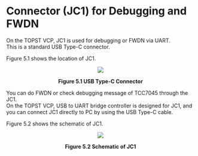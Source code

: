 <h1>
  Connector (JC1) for Debugging and FWDN
</h1>  


On the TOPST VCP, JC1 is used for debugging or FWDN via UART.  
This is a standard USB Type-C connector.  

Figure 5.1 shows the location of JC1.  
<p align="center"><img src="https://github.com/Topst-Dev/Documentation/assets/161264431/a479c0b5-dee2-4303-a033-e8f12ab103e0"></p>  
<p align="center"><strong>Figure 5.1 USB Type-C Connector</strong></p>  

You can do FWDN or check debugging message of TCC7045 through the JC1.  
On the TOPST VCP, USB to UART bridge controller is designed for JC1, and you can connect JC1 directly to PC by using the USB Type-C cable.  

Figure 5.2 shows the schematic of JC1.  
<p align="center"><img src="https://github.com/Topst-Dev/Documentation/assets/161264431/e41b0085-3985-41bc-b036-cd203575ad20"></p>  
<p align="center"><strong>Figure 5.2 Schematic of JC1</strong></p>  
